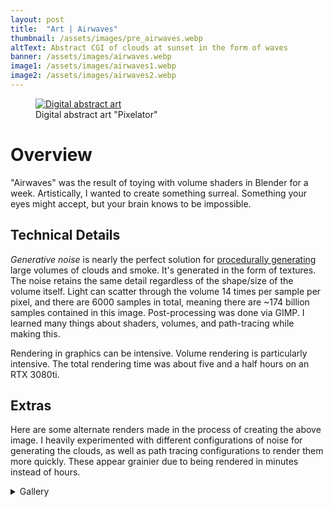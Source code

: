 ```yaml
---
layout: post
title:  "Art | Airwaves"
thumbnail: /assets/images/pre_airwaves.webp
altText: Abstract CGI of clouds at sunset in the form of waves
banner: /assets/images/airwaves.webp
image1: /assets/images/airwaves1.webp
image2: /assets/images/airwaves2.webp
---
```


<figure>
  <a href="{{ page.banner | relative_url }}" target="_blank">
    <img class="no-min-height" src="{{ page.thumbnail | relative_url }}" alt="Digital abstract art">
  </a>
  <figcaption>Digital abstract art "Pixelator"</figcaption>
</figure>

# Overview

"Airwaves" was the result of toying with volume shaders in Blender for a week. Artistically, I wanted to create something surreal. Something your eyes might accept, but your brain knows to be impossible.

## Technical Details

*Generative noise* is nearly the perfect solution for [procedurally generating](https://en.wikipedia.org/wiki/Procedural_generation) large volumes of clouds and smoke. It's generated in the form of textures. The noise retains the same detail regardless of the shape/size of the volume itself. Light can scatter through the volume 14 times per sample per pixel, and there are 6000 samples in total, meaning there are ~174 billion samples contained in this image. Post-processing was done via GIMP. I learned many things about shaders, volumes, and path-tracing while making this.

Rendering in graphics can be intensive. Volume rendering is particularly intensive. The total rendering time was about five and a half hours on an RTX 3080ti. 

## Extras

Here are some alternate renders made in the process of creating the above image. I heavily experimented with different configurations of noise for generating the clouds, as well as path tracing configurations to render them more quickly. These appear grainier due to being rendered in minutes instead of hours.

<details>
  <summary>Gallery</summary>
  <a href="{{ page.image1 | relative_url }}" target="_blank">
    <img class="post-gallery" src="{{ page.image1 | relative_url }}" target="_blank" alt="Abstract CGI of clouds at sunset in the form of waves" loading="lazy">
  </a>
  <a href="{{ page.image2 | relative_url }}" target="_blank">
    <img class="post-gallery" src="{{ page.image2 | relative_url }}" target="_blank" alt="Abstract CGI of clouds at sunset in the form of waves" loading="lazy">
  </a>
</details>